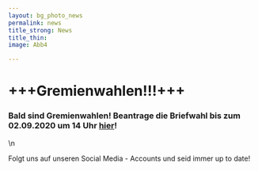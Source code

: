 ```yaml
---
layout: bg_photo_news
permalink: news
title_strong: News
title_thin: 
image: Abb4

---
```

# **+++Gremienwahlen!!!+++**

### Bald sind Gremienwahlen! Beantrage die Briefwahl bis zum 02.09.2020 um 14 Uhr [hier](mailto:Heike.Guethling@HTW-Berlin.de?subject=Beantragung%20Briefwahlunterlagen&body=Sehr%20geehrte%20Frau%20G%C3%BCthling,%0D%0A%0D%0Af%C3%BCr%20die%20kommende%20Gremienwahl%20beantrage%20ich%20Briefwahl.%0D%0AName:%0D%0AVorname:%0D%0AStra%C3%9Fe:%0D%0APLZ,%20Ort:%0D%0AFachbereich:%0D%0A%0D%0AVielen%20Dank%20f%C3%BCr%20die%20Arbeit%20und%20einen%20sch%C3%B6nen%20Tag%20w%C3%BCnscht,)!

 
\n
 

Folgt uns auf unseren Social Media - Accounts und seid immer up to date!